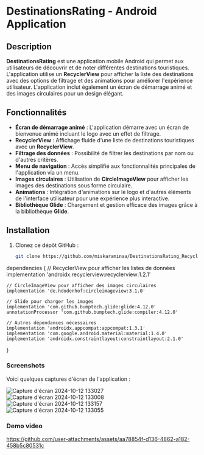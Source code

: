 # DestinationsRating - Android Application

## Description

**DestinationsRating** est une application mobile Android qui permet aux utilisateurs de découvrir et de noter différentes destinations touristiques. L'application utilise un **RecyclerView** pour afficher la liste des destinations avec des options de filtrage et des animations pour améliorer l'expérience utilisateur. L'application inclut également un écran de démarrage animé et des images circulaires pour un design élégant.

## Fonctionnalités

- **Écran de démarrage animé** : L'application démarre avec un écran de bienvenue animé incluant le logo avec un effet de filtrage.
- **RecyclerView** : Affichage fluide d'une liste de destinations touristiques avec un **RecyclerView**.
- **Filtrage des données** : Possibilité de filtrer les destinations par nom ou d'autres critères.
- **Menu de navigation** : Accès simplifié aux fonctionnalités principales de l'application via un menu.
- **Images circulaires** : Utilisation de **CircleImageView** pour afficher les images des destinations sous forme circulaire.
- **Animations** : Intégration d'animations sur le logo et d'autres éléments de l'interface utilisateur pour une expérience plus interactive.
- **Bibliothèque Glide** : Chargement et gestion efficace des images grâce à la bibliothèque **Glide**.

## Installation

1. Clonez ce dépôt GitHub :
   ```bash
   git clone https://github.com/miskaraminaa/DestinationsRating_RecycleView.git
dependencies {
    // RecyclerView pour afficher les listes de données
    implementation 'androidx.recyclerview:recyclerview:1.2.1'

    // CircleImageView pour afficher des images circulaires
    implementation 'de.hdodenhof:circleimageview:3.1.0'

    // Glide pour charger les images
    implementation 'com.github.bumptech.glide:glide:4.12.0'
    annotationProcessor 'com.github.bumptech.glide:compiler:4.12.0'
    
    // Autres dépendances nécessaires
    implementation 'androidx.appcompat:appcompat:1.3.1'
    implementation 'com.google.android.material:material:1.4.0'
    implementation 'androidx.constraintlayout:constraintlayout:2.1.0'
}
### Screenshots
Voici quelques captures d'écran de l'application :

![Capture d'écran 2024-10-12 133027](https://github.com/user-attachments/assets/2337403d-efcb-4791-9dc5-b864554fb852)
![Capture d'écran 2024-10-12 133008](https://github.com/user-attachments/assets/d620313c-a5a1-40fe-81d9-8a3bf613b221)
![Capture d'écran 2024-10-12 133157](https://github.com/user-attachments/assets/0f1d7538-f2eb-4bbd-a27c-9b31f37e2e84)
![Capture d'écran 2024-10-12 133055](https://github.com/user-attachments/assets/462b1f3d-7d4d-4cd3-8150-155e9c22585b)


### Demo video

https://github.com/user-attachments/assets/aa78854f-d136-4862-a182-458b5c80531c

